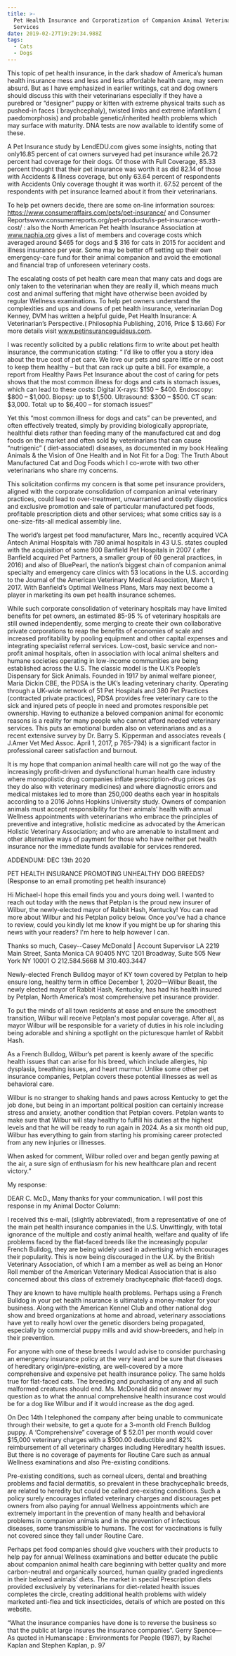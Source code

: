 ```yaml
---
title: >-
  Pet Health Insurance and Corporatization of Companion Animal Veterinary
  Services
date: 2019-02-27T19:29:34.988Z
tags:
  - Cats
  - Dogs
---
```

This topic of pet health insurance, in the dark shadow of America’s human health insurance mess and less and less affordable health care, may seem absurd. But as I have emphasized in earlier writings, cat and dog owners should discuss this with their veterinarians especially if they have a purebred or “designer” puppy or kitten with extreme physical traits such as pushed-in faces ( braychcephaly), twisted limbs and extreme infantilism ( paedomorphosis) and probable genetic/inherited health problems which may surface with maturity. DNA tests are now available to identify some of these.



​A  Pet Insurance study by LendEDU.com gives some insights, noting that only16.85 percent of cat owners surveyed had pet insurance while 26.72 percent had coverage for their dogs. Of those with Full Coverage, 85.33 percent thought that their pet insurance was worth it as did 82.14 of  those with Accidents & ​Illness coverage, but only 63.64 percent of respondents with Accidents Only coverage thought it was worth it. 67.52 percent of the respondents with pet insurance learned about it from their veterinarians.



 To help pet owners decide, there are some on-line information sources: https://www.consumeraffairs.com/pets/pet-insurance/ and Consumer Reportswww.consumerreports.org/pet-products/is-pet-insurance-worth-cost/ : also the North American Pet health Insurance Association at www.naphia.org gives a list of members and coverage costs which averaged around $465 for dogs and $ 316 for cats in 2015 for accident and illness insurance per year. Some may be better off setting up their own emergency-care fund for their animal companion and avoid the emotional and financial trap of unforeseen veterinary costs.



The escalating costs of pet health care mean that many cats and dogs are only taken to the veterinarian when they are really ill, which means much cost and animal suffering that might have otherwise been avoided by regular Wellness examinations. To help pet owners understand the complexities and ups and downs of pet health insurance, veterinarian Dog Kenney, DVM has written a helpful guide, Pet Health Insurance: A Veterinarian’s Perspective.( Philosophia Publishing, 2016, Price $ 13.66) For more details visit www.petinsuranceguideus.com.



 I was recently solicited by a public relations firm to write about pet health insurance, the communication stating:  “ I’d like to offer you a story idea about the true cost of pet care. We love our pets and spare little or no cost to keep them healthy – but that can rack up quite a bill. For example, a report from Healthy Paws Pet Insurance about the cost of caring for pets shows that the most common illness for dogs and cats is stomach issues, which can lead to these costs: Digital X-rays: $150 – $400. Endoscopy: $800 – $1,000. Biopsy: up to $1,500.  Ultrasound: $300 – $500. CT scan: $3,000.  Total: up to $6,400 – for stomach issues!”



Yet this “most common illness for dogs and cats” can be prevented, and often effectively treated,  simply by providing biologically appropriate, healthful diets rather than feeding many of the manufactured cat and dog foods on the market and often sold by veterinarians that can cause “nutrigenic”  ( diet-associated) diseases, as documented in my book Healing Animals & the Vision of One Health and in Not Fit for a Dog: The Truth About Manufactured Cat and Dog Foods which I co-wrote with two other veterinarians who share my concerns.



This solicitation confirms my concern is that some pet insurance providers, aligned with the corporate consolidation of companion animal veterinary practices, could lead to over-treatment, unwarranted and costly diagnostics and exclusive promotion and sale of particular manufactured pet foods, profitable prescription diets and other services; what some critics say is a one-size-fits-all medical assembly line.



The world’s largest pet food manufacturer, Mars Inc., recently acquired VCA Antech Animal Hospitals with 780 animal hospitals in 43 U.S. states coupled with the acquisition of some 900 Banfield Pet Hospitals in 2007 ( after Banfield acquired Pet Partners, a smaller group of 60 general practices, in 2016) and also of BluePearl, the nation’s biggest chain of companion animal specialty and emergency care clinics with 53 locations in the U.S. according to the Journal of the American Veterinary Medical Association, March 1, 2017.  With Banfield’s Optimal Wellness Plans, Mars may next become a player in marketing its own pet health insurance schemes.



While such corporate consolidation of veterinary hospitals may have limited benefits for pet owners, an estimated 85-95 % of veterinary hospitals are still owned independently, some merging to create their own collaborative private corporations to reap the benefits of economies of scale and increased profitability by pooling equipment and other capital expenses and integrating specialist referral services. Low-cost, basic service and non-profit animal hospitals, often in association with local animal shelters and humane societies operating in low-income communities are being established across the U.S. The classic model is the U.K’s People’s Dispensary for Sick Animals. Founded in 1917 by animal welfare pioneer, Maria Dickin CBE, the PDSA is the UK’s leading veterinary charity. Operating through a UK-wide network of 51 Pet Hospitals and 380 Pet Practices (contracted private practices), PDSA provides free veterinary care to the sick and injured pets of people in need and promotes responsible pet ownership. Having to euthanize a beloved companion animal for economic reasons is a reality for many people who cannot afford needed veterinary services. This puts an emotional burden also on veterinarians and as a recent extensive survey by Dr. Barry S. Kipperman and associates reveals ( J.Amer Vet Med Assoc. April 1, 2017, p 765-794) is a significant factor in professional career satisfaction and burnout.



 It is my hope that companion animal health care will not go the way of the increasingly profit-driven and dysfunctional human health care industry where monopolistic drug companies inflate prescription-drug prices (as they do also with veterinary medicines) and where diagnostic errors and medical mistakes led to more than 250,000 deaths each year in hospitals according to a 2016 Johns Hopkins University study. Owners of companion animals must accept responsibility for their animals’ health with annual Wellness appointments with veterinarians who embrace the principles of preventive and integrative, holistic medicine as advocated by the American Holistic Veterinary Association; and who are amenable to installment and other alternative ways of payment for those who have neither pet health insurance nor the immediate funds available for services rendered.

 ADDENDUM: DEC 13th 2020

PET HEALTH INSURANCE PROMOTING UNHEALTHY DOG BREEDS? (Response to an email promoting pet health insurance)

Hi Michael-I hope this email finds you and yours doing well. I wanted to reach out today with the news that Petplan is the proud new insurer of Wilbur, the newly-elected mayor of Rabbit Hash, Kentucky! You can read more about Wilbur and his Petplan policy below. Once you've had a chance to review, could you kindly let me know if you might be up for sharing this news with your readers? I'm here to help however I can.

Thanks so much, Casey--Casey McDonald | Account Supervisor
LA 2219 Main Street, Santa Monica CA 90405
NYC 1201 Broadway, Suite 505 New York NY 10001
O 212.584.5668 M 310.403.3447

Newly-elected French Bulldog mayor of KY town covered by Petplan to help ensure long, healthy term in office 
December 1, 2020—Wilbur Beast, the newly elected mayor of Rabbit Hash, Kentucky, has had his health insured by Petplan, North America’s most comprehensive pet insurance provider. 

To put the minds of all town residents at ease and ensure the smoothest transition, Wilbur will receive Petplan's most popular coverage. After all, as mayor Wilbur will be responsible for a variety of duties in his role including being adorable and shining a spotlight on the picturesque hamlet of Rabbit Hash.
 
As a French Bulldog, Wilbur’s pet parent is keenly aware of the specific health issues that can arise for his breed, which include allergies, hip dysplasia, breathing issues, and heart murmur. Unlike some other pet insurance companies, Petplan covers these potential illnesses as well as behavioral care. 

Wilbur is no stranger to shaking hands and paws across Kentucky to get the job done, but being in an important political position can certainly increase stress and anxiety, another condition that Petplan covers. Petplan wants to make sure that Wilbur will stay healthy to fulfill his duties at the highest levels and that he will be ready to run again in 2024. As a six month old pup, Wilbur has everything to gain from starting his promising career protected from any new injuries or illnesses. 

When asked for comment, Wilbur rolled over and began gently pawing at the air, a sure sign of enthusiasm for his new healthcare plan and recent victory.”

My response:

DEAR C. McD., Many thanks for your communication. I will post this response in my Animal Doctor Column:

 I received this e-mail, (slightly abbreviated), from a representative of one of the main pet health insurance companies in the U.S. Unwittingly, with total ignorance of the multiple and costly animal health, welfare and quality of life problems faced by the flat-faced breeds like the increasingly popular French Bulldog, they are being widely used in advertising which encourages their popularity. This is now being discouraged in the U.K. by the British Veterinary Association, of which I am a member as well as being an Honor Roll member of the American Veterinary Medical Association that is also concerned about this class of extremely brachycephalic (flat-faced) dogs. 

They are known to have multiple health problems. Perhaps using a French Bulldog in your pet health insurance is ultimately a money-maker for your business. Along with the American Kennel Club and other national dog show and breed organizations at home and abroad, veterinary associations have yet to really howl over the genetic disorders being propagated, especially by commercial puppy mills and avid show-breeders, and help in their prevention. 

For anyone with one of these breeds I would advise to consider purchasing an emergency insurance policy at the very least and be sure that diseases of hereditary origin/pre-existing, are well-covered by a more comprehensive and expensive pet health insurance policy. The same holds true for flat-faced cats. The breeding and purchasing of any and all such malformed creatures should end.
Ms. McDonald did not answer my question as to what the annual comprehensive health insurance cost would be for a dog like Wilbur and if it would increase as the dog aged. 

 On Dec 14th I telephoned the company after being unable to communicate through their website, to get a quote for a 3-month old French Bulldog puppy. A ‘Comprehensive” coverage of $ 52.01 per month would cover $15,000 veterinary charges with a $500.00 deductible and 82% reimbursement of all veterinary charges including Hereditary health issues. But there is no coverage of payments for Routine Care such as annual Wellness examinations and also Pre-existing conditions.

 Pre-existing conditions, such as corneal ulcers, dental and breathing problems and facial dermatitis, so prevalent in these brachycephalic breeds, are related to heredity but could be called pre-existing conditions. Such a policy surely encourages inflated veterinary charges and discourages pet owners from also paying for annual Wellness appointments which are extremely important in the prevention of many health and behavioral problems in companion animals and in the prevention of infectious diseases, some transmissible to humans. The cost for vaccinations is fully not covered since they fall under Routine Care. 

Perhaps pet food companies should give vouchers with their products to help pay for annual Wellness examinations and better educate the public about companion animal health care beginning with better quality and more carbon-neutral and organically sourced, human quality graded ingredients in their beloved animals’ diets. The market in special Prescription diets provided exclusively by veterinarians for diet-related health issues completes the circle, creating additional health problems with widely marketed anti-flea and tick insecticides, details of which are posted on this website.


“What the insurance companies have done is to reverse the business so that the public at large insures the insurance companies”. Gerry Spence— As quoted in Humanscape : Environments for People (1987), by Rachel Kaplan and Stephen Kaplan, p. 97

